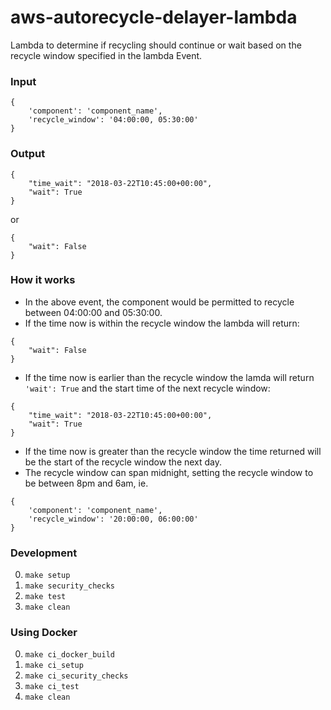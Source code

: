 
# aws-autorecycle-delayer-lambda

Lambda to determine if recycling should continue or wait based on the recycle window specified in the lambda Event.


### Input

```
{
    'component': 'component_name',
    'recycle_window': '04:00:00, 05:30:00'
}
```

### Output

```
{
    "time_wait": "2018-03-22T10:45:00+00:00",
    "wait": True
}
```
or
```
{
    "wait": False
}
```

### How it works

* In the above event, the component would be permitted to recycle between 04:00:00 and 05:30:00.  
* If the time now is within the recycle window the lambda will return:  
```
{
    "wait": False
}
``` 
* If the time now is earlier than the recycle window the lamda will return `'wait': True` and the start time of the next recycle window:  
```
{
    "time_wait": "2018-03-22T10:45:00+00:00",
    "wait": True
}
```
* If the time now is greater than the recycle window the time returned will be the start of the recycle window the next day.
* The recycle window can span midnight, setting the recycle window to be between 8pm and 6am, ie.  
```
{
    'component': 'component_name',
    'recycle_window': '20:00:00, 06:00:00'
}
```

### Development
0. `make setup`
1. `make security_checks`
2. `make test`
3. `make clean`

### Using Docker
0. `make ci_docker_build`
1. `make ci_setup`
2. `make ci_security_checks`
3. `make ci_test`
4. `make clean`
